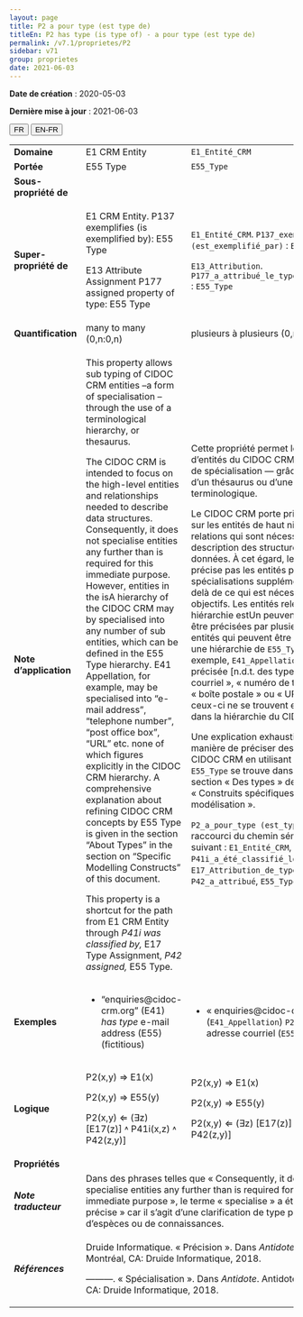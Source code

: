 ```yaml
---
layout: page
title: P2 a pour type (est type de)
titleEn: P2 has type (is type of) - a pour type (est type de)
permalink: /v7.1/proprietes/P2
sidebar: v71
group: proprietes
date: 2021-06-03
---
```


**Date de création** : 2020-05-03

**Dernière mise à jour** : 2021-06-03

<div class="lang-buttons">
  <button id="fr" class="activate">FR</button>
  <button id="en-fr">EN-FR</button>
</div>

<table>
<tbody>
<tr>
<td><strong>Domaine</strong></td>
<td class="en"><span class="underline">E1</span> CRM Entity</td>
<td><code class="language-plaintext highlighter-rouge">E1_Entité_CRM</code></td>
</tr>
<tr>
<td><strong>Portée</strong></td>
<td class="en"><span class="underline">E55</span> Type</td>
<td><code class="language-plaintext highlighter-rouge">E55_Type</code></td>
</tr>
<tr>
<td><strong>Sous-propriété de</strong></td>
<td class="en"></td>
<td></td>
</tr>
<tr>
<td><strong>Super-propriété de</strong></td>
<td class="en"><p><span class="underline">E1</span> CRM Entity. <span class="underline">P137</span> exemplifies (is exemplified by): <span class="underline">E55</span> Type</p>
<p><span class="underline">E13</span> Attribute Assignment <span class="underline">P177</span> assigned property of type: <span class="underline">E55</span> Type</p></td>
<td><p><code class="language-plaintext highlighter-rouge">E1_Entité_CRM</code>. <code class="language-plaintext highlighter-rouge">P137_exemplifie (est_exemplifié_par)</code> : <code class="language-plaintext highlighter-rouge">E55_Type</code></p>
<p><code class="language-plaintext highlighter-rouge">E13_Attribution</code>. <code class="language-plaintext highlighter-rouge">P177_a_attribué_le_type_de_propriété</code> : <code class="language-plaintext highlighter-rouge">E55_Type</code></p></td>
</tr>
<tr>
<td><strong>Quantification</strong></td>
<td class="en">many to many (0,n:0,n)</td>
<td>plusieurs à plusieurs (0,n:0,n)</td>
</tr>
<tr>
<td><strong>Note d’application</strong></td>
<td class="en"><p>This property allows sub typing of CIDOC CRM entities –a form of specialisation – through the use of a terminological hierarchy, or thesaurus.</p>
<p>The CIDOC CRM is intended to focus on the high-level entities and relationships needed to describe data structures. Consequently, it does not specialise entities any further than is required for this immediate purpose. However, entities in the isA hierarchy of the CIDOC CRM may by specialised into any number of sub entities, which can be defined in the E55 Type hierarchy. E41 Appellation, for example, may be specialised into “e-mail address”, “telephone number”, “post office box”, “URL” etc. none of which figures explicitly in the CIDOC CRM hierarchy. A comprehensive explanation about refining CIDOC CRM concepts by E55 Type is given in the section “About Types” in the section on “Specific Modelling Constructs” of this document.</p>
<p>This property is a shortcut for the path from E1 CRM Entity through <em>P41i was classified by,</em> E17 Type Assignment, <em>P42 assigned,</em> E55 Type.</p></td>
<td><p>Cette propriété permet le sous-typage d’entités du CIDOC CRM — une forme de spécialisation — grâce à l’utilisation d’un thésaurus ou d’une hiérarchie terminologique.</p>
<p>Le CIDOC CRM porte principalement sur les entités de haut niveau et les relations qui sont nécessaires à la description des structures de données. À cet égard, le modèle ne précise pas les entités par des spécialisations supplémentaires au-delà de ce qui est nécessaire à ses objectifs. Les entités relevant d’une hiérarchie estUn peuvent néanmoins être précisées par plusieurs sous-entités qui peuvent être définies dans une hiérarchie de <code class="language-plaintext highlighter-rouge">E55_Type</code>. Par exemple, <code class="language-plaintext highlighter-rouge">E41_Appellation</code> peut être précisée [n.d.t. des types] « adresse courriel », « numéro de téléphone », « boîte postale » ou « URL » sans que ceux-ci ne se trouvent explicitement dans la hiérarchie du CIDOC CRM.</p>
<p>Une explication exhaustive de la manière de préciser des concepts du CIDOC CRM en utilisant la classe <code class="language-plaintext highlighter-rouge">E55_Type</code> se trouve dans la sous-section « Des types » de la section « Construits spécifiques de modélisation ».</p>
<p><code class="language-plaintext highlighter-rouge">P2_a_pour_type (est_type_de)</code> est un raccourci du chemin sémantique suivant : <code class="language-plaintext highlighter-rouge">E1_Entité_CRM</code>, <code class="language-plaintext highlighter-rouge">P41i_a_été_classifié_lors_de</code>, <code class="language-plaintext highlighter-rouge">E17_Attribution_de_type</code>, <code class="language-plaintext highlighter-rouge">P42_a_attribué</code>, <code class="language-plaintext highlighter-rouge">E55_Type</code>.</p></td>
</tr>
<tr>
<td><strong>Exemples</strong></td>
<td class="en"><ul>
<li>
<p>“enquiries@cidoc-crm.org” (E41) <em>has type</em> e-mail address (E55) (fictitious)</p>
</li>
</ul></td>
<td><ul>
<li>
<p>« enquiries@cidoc-crm.org » (<code class="language-plaintext highlighter-rouge">E41_Appellation</code>) <code class="language-plaintext highlighter-rouge">P2_a_pour_type</code> adresse courriel (<code class="language-plaintext highlighter-rouge">E55_Type</code>) (fictive)</p>
</li>
</ul></td>
</tr>
<tr>
<td><strong>Logique</strong></td>
<td class="en"><p>P2(x,y) ⇒ E1(x)</p>
<p>P2(x,y) ⇒ E55(y)</p>
<p>P2(x,y) ⇐ (∃z) [E17(z)] ˄ P41i(x,z) ˄ P42(z,y)]</p></td>
<td><p>P2(x,y) ⇒ E1(x)</p>
<p>P2(x,y) ⇒ E55(y)</p>
<p>P2(x,y) ⇐ (∃z) [E17(z)] ˄ P41i(x,z) ˄ P42(z,y)]</p></td>
</tr>
<tr>
<td><strong>Propriétés</strong></td>
<td class="en"></td>
<td></td>
</tr>
<tr>
<td><strong><em>Note traducteur</em></strong></td>
<td colspan="2">Dans des phrases telles que « Consequently, it does not specialise entities any further than is required for this immediate purpose », le terme « specialise » a été traduit par « précise » car il s’agit d’une clarification de type plutôt que de d’espèces ou de connaissances.</td>
</tr>
<tr>
<td><strong><em>Références</em></strong></td>
<td colspan="2"><p>Druide Informatique. « Précision ». Dans <em>Antidote</em>. Antidote 10. Montréal, CA: Druide Informatique, 2018.</p>
<p>———. « Spécialisation ». Dans <em>Antidote</em>. Antidote 10. Montréal, CA: Druide Informatique, 2018.</p></td>
</tr>
</tbody>
</table>

